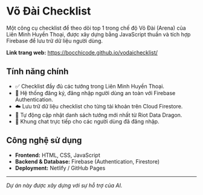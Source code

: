 # Võ Đài Checklist

Một công cụ checklist để theo dõi top 1 trong chế độ Võ Đài (Arena) của Liên Minh Huyền Thoại, được xây dựng bằng JavaScript thuần và tích hợp Firebase để lưu trữ dữ liệu người dùng.

**Link trang web:** https://bocchicode.github.io/vodaichecklist/

## Tính năng chính
* ✅ Checklist đầy đủ các tướng trong Liên Minh Huyền Thoại.
* 👤 Hệ thống đăng ký, đăng nhập người dùng an toàn với Firebase Authentication.
* ☁️ Lưu trữ dữ liệu checklist cho từng tài khoản trên Cloud Firestore.
* 🔄 Tự động cập nhật danh sách tướng mới nhất từ Riot Data Dragon.
* 💬 Khung chat trực tiếp cho các người dùng đã đăng nhập.

## Công nghệ sử dụng
* **Frontend:** HTML, CSS, JavaScript
* **Backend & Database:** Firebase (Authentication, Firestore)
* **Deployment:** Netlify / GitHub Pages

---
*Dự án này được xây dựng với sự hỗ trợ của AI.*
